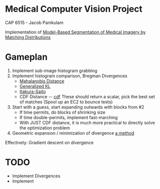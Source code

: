 Medical Computer Vision Project
===============================

CAP 6515 - Jacob Panikulam

Implementation of [Model-Based Segmentation of Medical Imagery by Matching Distributions](http://www.ecse.rpiscrews.us/~rjradke/papers/radketmi04.pdf)

# Gameplan
1. Implement sub-image histogram grabbing
2. Implement histogram comparison, Bregman Divergences
	- [Mahalanobis Distance](http://www.mathworks.com/help/stats/mahal.html)
	- [Generalized KL](http://www.mathworks.com/matlabcentral/fileexchange/20688-kullback-leibler-divergence)
	- [Itakura-Saito](http://musicweb.ucsd.edu/~sdubnov/CATbox/InfoRate%20v2.0/distispf.m)
	- CDF Distance -- [cdf](http://www.mathworks.com/help/stats/ecdf.html)
	These should return a scalar, pick the best set of matches (Spool up an EC2 to bounce tests)
3. Start with a guess, start expanding outwards with blocks from #2
	- If time permits, do blocks of shrinking size
	- If time double-permits, implement fast-marching
	- With JUST CDF distance, it is much more practical to directly solve the optimization problem
4. Geometric expansion / minimization of divergence [a method](http://www.mathworks.com/matlabcentral/fileexchange/19567-active-contour-segmentation/content//regionbased_seg/region_seg.m)

Effectively: Gradient descent on divergence

# TODO

- Implement Divergences
- Implement 